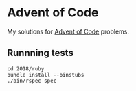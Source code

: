 # Advent of Code


My solutions for [Advent of Code](https://adventofcode.com) problems.


## Runnning tests


    cd 2018/ruby
    bundle install --binstubs
    ./bin/rspec spec
